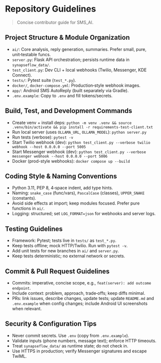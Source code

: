 # Repository Guidelines

> Concise contributor guide for SMS_AI.

## Project Structure & Module Organization
- `ai/`: Core analysis, reply generation, summaries. Prefer small, pure, unit‑testable funcs.
- `server.py`: Flask API orchestration; persists runtime data in `synapseflow_data/`.
- `test_client.py`: Dev CLI + local webhooks (Twilio, Messenger, KDE Connect).
- `tests/`: Pytest suite (`test_*.py`).
- `docker/`, `docker-compose.yml`: Production‑style webhook images.
- `app/`: Android SMS AutoReply (built separately via Gradle).
- `.env.example`: Copy to `.env` and fill tokens/secrets.

## Build, Test, and Development Commands
- Create venv + install deps: `python -m venv .venv && source .venv/bin/activate && pip install -r requirements-test-client.txt`
- Run local server (uses `OLLAMA_URL`, `OLLAMA_MODEL`): `python server.py`
- Run tests (verbose): `pytest -v`
- Start Twilio webhook (dev): `python test_client.py --verbose twilio webhook --host 0.0.0.0 --port 5005`
- Start Messenger webhook (dev): `python test_client.py --verbose messenger webhook --host 0.0.0.0 --port 5006`
- Docker (prod-style webhooks): `docker compose up --build`

## Coding Style & Naming Conventions
- Python 3.11, PEP 8, 4‑space indent, add type hints.
- Naming: `snake_case` (func/vars), `PascalCase` (classes), `UPPER_SNAKE` (constants).
- Avoid side effects at import; keep modules focused. Prefer pure functions in `ai/`.
- Logging: structured; set `LOG_FORMAT=json` for webhooks and server logs.

## Testing Guidelines
- Framework: Pytest; tests live in `tests/` as `test_*.py`.
- Keep tests offline; mock HTTP/Twilio. Run with `pytest -v`.
- Add unit tests for new branches in `ai/` and `server.py`.
- Keep tests deterministic; no external network or secrets.

## Commit & Pull Request Guidelines
- Commits: imperative, concise scope, e.g., `feat(server): add outcome endpoint`.
- Include context: problem, approach, trade‑offs; keep diffs minimal.
- PRs: link issues, describe changes, update tests; update `README.md` and `.env.example` when config changes; include Android UI screenshots when relevant.

## Security & Configuration Tips
- Never commit secrets. Use `.env` (copy from `.env.example`).
- Validate inputs (phone numbers, message text); enforce HTTP timeouts.
- Treat `synapseflow_data/` as runtime state; do not check in.
- Use HTTPS in production; verify Messenger signatures and escape TwiML.

